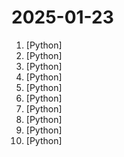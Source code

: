 # 2025-01-23

1. [](https://github.comundefined "Run your own AI cluster at home with everyday devices 📱💻 🖥️⌚") [Python]
2. [](https://github.comundefined "DeepSeek Coder: Let the Code Write Itself") [Python]
3. [](https://github.comundefined "🕵️‍♂️ Collect a dossier on a person by username from thousands of sites") [Python]
4. [](https://github.comundefined "Collection of awesome LLM apps with AI Agents and RAG using OpenAI, Anthropic, Gemini and opensource models.") [Python]
5. [](https://github.comundefined "RAGFlow is an open-source RAG (Retrieval-Augmented Generation) engine based on deep document understanding.") [Python]
6. [](https://github.comundefined "Train transformer language models with reinforcement learning.") [Python]
7. [](https://github.comundefined "Amphion (/æmˈfaɪən/) is a toolkit for Audio, Music, and Speech Generation. Its purpose is to support reproducible research and help junior researchers and engineers get started in the field of audio, music, and speech generation research and development.") [Python]
8. [](https://github.comundefined "SGLang is a fast serving framework for large language models and vision language models.") [Python]
9. [](https://github.comundefined "Build real-time multimodal AI applications 🤖🎙️📹") [Python]
10. [](https://github.comundefined "Faker is a Python package that generates fake data for you.") [Python]
